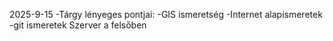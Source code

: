 2025-9-15
-Tárgy lényeges pontjai:
-GIS ismeretség
-Internet alapismeretek
-git ismeretek
Szerver a felsőben
